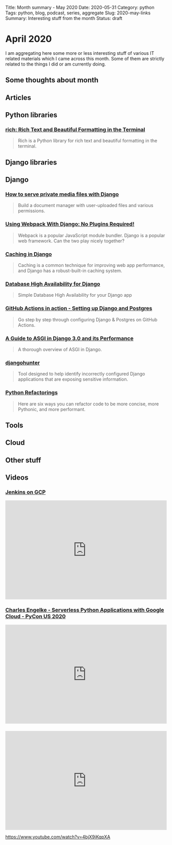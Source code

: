 Title: Month summary - May 2020
Date: 2020-05-31
Category: python
Tags: python, blog, podcast, series, aggregate
Slug: 2020-may-links
Summary: Interesting stuff from the month
Status: draft


# April 2020

I am aggregating here some more or less interesting stuff of various IT related materials which I came across this month.
Some of them are strictly related to the things I did or am currently doing.

## Some thoughts about month

## Articles

## Python libraries

### [rich: Rich Text and Beautiful Formatting in the Terminal](https://github.com/willmcgugan/rich)

> Rich is a Python library for rich text and beautiful formatting in the terminal.


## Django libraries

## Django

### [How to serve private media files with Django](https://hamsterdam.me/post/how-to-serve-private-media-files-with-django)

> Build a document manager with user-uploaded files and various permissions.


### [Using Webpack With Django: No Plugins Required!](https://pascalw.me/blog/2020/04/19/webpack-django.html)

> Webpack is a popular JavaScript module bundler. Django is a popular web framework. Can the two play nicely together?


### [Caching in Django](https://testdriven.io/blog/django-caching/)

> Caching is a common technique for improving web app performance, and Django has a robust-built-in caching system.


### [Database High Availability for Django](https://n3tc4t.com/posts/simple-dbha-for-django-app/)

> Simple Database High Availability for your Django app


### [GitHub Actions in action - Setting up Django and Postgres](https://hacksoft.blog/github-actions-in-action-setting-up-django-and-postgres)

> Go step by step through configuring Django & Postgres on GitHub Actions.


### [A Guide to ASGI in Django 3.0 and its Performance ](https://arunrocks.com/a-guide-to-asgi-in-django-30-and-its-performance)

> A thorough overview of ASGI in Django.


### [djangohunter](https://github.com/hackatnow/djangohunter)

> Tool designed to help identify incorrectly configured Django applications that are exposing sensitive information.


### [Python Refactorings](https://sourcery.ai/blog/explaining-refactorings-1/)

> Here are six ways you can refactor code to be more concise, more Pythonic, and more performant.



## Tools

## Cloud

## Other stuff


## Videos


### [Jenkins on GCP](https://www.youtube.com/watch?v=I8B65trrrEA)
<div class="videoWrapper" style="height:0; padding-bottom:56.25%; padding-top:25px; position:relative" height="0">
    <iframe style="position:absolute; top:0; width:100%" height="100%" width="100%"' src="https://www.youtube.com/embed/I8B65trrrEA" frameborder="0" allow="accelerometer; autoplay; encrypted-media; gyroscope; picture-in-picture" allowfullscreen></iframe>
</div>


### [Charles Engelke - Serverless Python Applications with Google Cloud - PyCon US 2020](https://www.youtube.com/watch?v=4bjX9iKqpXA)
<div class="videoWrapper" style="height:0; padding-bottom:56.25%; padding-top:25px; position:relative" height="0">
    <iframe style="position:absolute; top:0; width:100%" height="100%" width="100%"' src="https://www.youtube.com/embed/4bjX9iKqpXA" frameborder="0" allow="accelerometer; autoplay; encrypted-media; gyroscope; picture-in-picture" allowfullscreen></iframe>
</div>




### [](https://www.youtube.com/watch?v=VIDEO_ID)
<div class="videoWrapper" style="height:0; padding-bottom:56.25%; padding-top:25px; position:relative" height="0">
    <iframe style="position:absolute; top:0; width:100%" height="100%" width="100%"' src="https://www.youtube.com/embed/VIDEO_ID" frameborder="0" allow="accelerometer; autoplay; encrypted-media; gyroscope; picture-in-picture" allowfullscreen></iframe>
</div>






https://www.youtube.com/watch?v=4bjX9iKqpXA